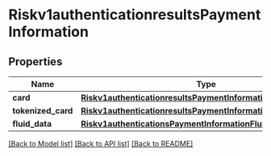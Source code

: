 # Riskv1authenticationresultsPaymentInformation

## Properties
Name | Type | Description | Notes
------------ | ------------- | ------------- | -------------
**card** | [**Riskv1authenticationresultsPaymentInformationCard**](Riskv1authenticationresultsPaymentInformationCard.md) |  | [optional] 
**tokenized_card** | [**Riskv1authenticationresultsPaymentInformationTokenizedCard**](Riskv1authenticationresultsPaymentInformationTokenizedCard.md) |  | [optional] 
**fluid_data** | [**Riskv1authenticationsPaymentInformationFluidData**](Riskv1authenticationsPaymentInformationFluidData.md) |  | [optional] 

[[Back to Model list]](../README.md#documentation-for-models) [[Back to API list]](../README.md#documentation-for-api-endpoints) [[Back to README]](../README.md)


